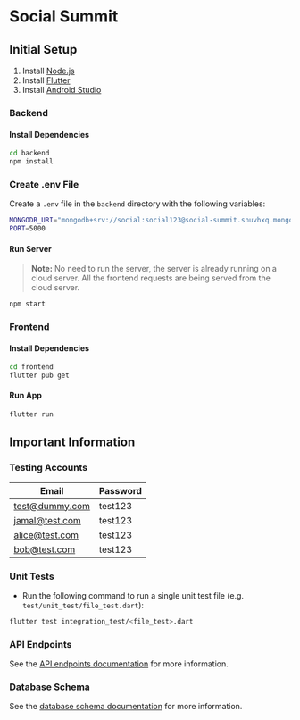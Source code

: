 # Social Summit

## Initial Setup

1. Install [Node.js](https://nodejs.org/en/download/)
2. Install [Flutter](https://flutter.dev/docs/get-started/install)
3. Install [Android Studio](https://developer.android.com/studio/install)

### Backend

#### Install Dependencies

```bash
cd backend
npm install
```

### Create .env File

Create a `.env` file in the `backend` directory with the following variables:

```bash
MONGODB_URI="mongodb+srv://social:social123@social-summit.snuvhxq.mongodb.net/social-summit?retryWrites=true&w=majority"
PORT=5000
```

#### Run Server

> **Note:** No need to run the server, the server is already running on a cloud server.
> All the frontend requests are being served from the cloud server.

```bash
npm start
```

### Frontend

#### Install Dependencies

```bash
cd frontend
flutter pub get
```

#### Run App

```bash
flutter run
```

## Important Information

### Testing Accounts

| Email          | Password |
| -------------- | -------- |
| test@dummy.com | test123  |
| jamal@test.com | test123  |
| alice@test.com | test123  |
| bob@test.com   | test123  |

### Unit Tests

- Run the following command to run a single unit test file (e.g. `test/unit_test/file_test.dart`):

```bash
flutter test integration_test/<file_test>.dart
```

### API Endpoints

See the [API endpoints documentation](backend/Routes.md) for more information.

### Database Schema

See the [database schema documentation](backend/Database.md) for more information.